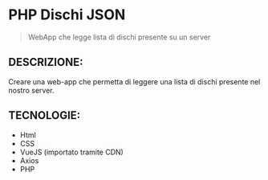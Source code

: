 # PHP Dischi JSON

> WebApp che legge lista di dischi presente su un server

## DESCRIZIONE:

Creare una web-app che permetta di leggere una lista di dischi presente nel nostro server.

## TECNOLOGIE:

- Html
- CSS
- VueJS (importato tramite CDN)
- Axios
- PHP

<!-- Consigli
Nello svolgere l'esercizio seguite un approccio graduale.
Prima assicuratevi che la vostra pagina index.php (il vostro front-end) riesca a comunicare correttamente con il vostro script PHP (le vostre "API").
Solo a questo punto sarà utile passare alla lettura della lista da un file JSON. -->

<!-- ## Bonus:

Al click su un disco, recuperare e mostrare i dati del disco selezionato. -->
